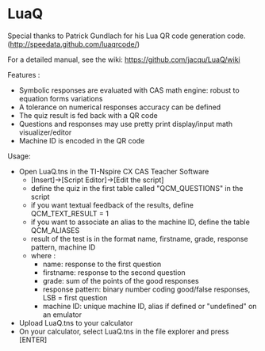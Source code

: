 # LuaQ

Special thanks to Patrick Gundlach for his Lua QR code generation code.
(http://speedata.github.com/luaqrcode/)

For a detailed manual, see the wiki: https://github.com/jacqu/LuaQ/wiki

Features :
- Symbolic responses are evaluated with CAS math engine: robust to equation forms variations
- A tolerance on numerical responses accuracy can be defined
- The quiz result is fed back with a QR code
- Questions and responses may use pretty print display/input math visualizer/editor
- Machine ID is encoded in the QR code
	
Usage: 
- Open LuaQ.tns in the TI-Nspire CX CAS Teacher Software
	- [Insert]->[Script Editor]->[Edit the script]
	- define the quiz in the first table called "QCM_QUESTIONS" in the script
	- if you want textual feedback of the results, define QCM_TEXT_RESULT = 1
	- if you want to associate an alias to the machine ID, define the table QCM_ALIASES
	- result of the test is in the format name, firstname, grade, response pattern, machine ID
	- where :
		- name: response to the first question
		- firstname: response to the second question
		- grade: sum of the points of the good responses
		- response pattern: binary number coding good/false responses, LSB = first question
		- machine ID: unique machine ID, alias if defined or "undefined" on an emulator
- Upload LuaQ.tns to your calculator
- On your calculator, select LuaQ.tns in the file explorer and press [ENTER] 
